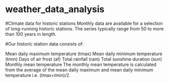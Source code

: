 # weather_data_analysis
#Climate data for historic stations
Monthly data are available for a selection of long-running historic stations. The series typically range from 50 to more than 100 years in length.

#Our historic station data consists of:

Mean daily maximum temperature (tmax)
Mean daily minimum temperature (tmin)
Days of air frost (af)
Total rainfall (rain)
Total sunshine duration (sun)
Monthly mean temperature
The monthly mean temperature is calculated from the average of the mean daily maximum and mean daily minimum temperature i.e. (tmax+tmin)/2.

